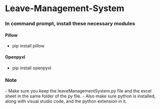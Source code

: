 # Leave-Management-System

<h3> In command prompt, install these necessary modules </h3>
<h4> Pillow </h4>

  - pip install pillow

<h4> Openpyxl </h4> 

  - pip install openpyxl 
  
 <h3> Note </h3>
  - Make sure you keep the leaveManagementSystem.py file and the excel sheet in the same folder of the py file.
  - Also make sure python is installed, along with visual studio code, and the python extension in it. 
